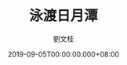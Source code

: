 ---
issue: 342
title: 泳渡日月潭
author: 劉文桂
date: 2019-09-05T00:00:00.000+08:00
topic: 生活
difficulty: 2
wikidata: Q98095786
wikidata_link: https://www.wikidata.org/wiki/Q98095786
author_wikidata_link: https://www.wikidata.org/wiki/Q98096358
author_wikidata: Q98096358
---